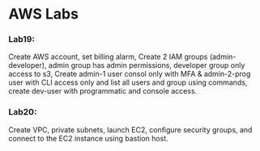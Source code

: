 
# AWS Labs

### Lab19:
  Create AWS account, set billing alarm, Create 2 IAM groups (admin-developer), admin group has admin permissions, developer group only access to s3, Create admin-1 user consol only with MFA & admin-2-prog user with CLI access only and list all users and group using commands, create dev-user with programmatic and console access.

### Lab20:
  Create VPC, private subnets, launch EC2, configure security groups, and connect to the EC2 instance using bastion host.

